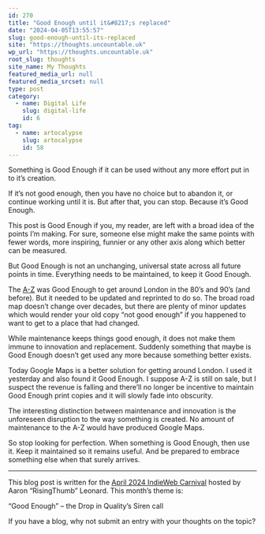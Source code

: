 ```yaml
---
id: 270
title: "Good Enough until it&#8217;s replaced"
date: "2024-04-05T13:55:57"
slug: good-enough-until-its-replaced
site: "https://thoughts.uncountable.uk"
wp_url: "https://thoughts.uncountable.uk"
root_slug: thoughts
site_name: My Thoughts
featured_media_url: null
featured_media_srcset: null
type: post
category:
  - name: Digital Life
    slug: digital-life
    id: 6
tag:
  - name: artocalypse
    slug: artocalypse
    id: 58
---
```



<p>Something is Good Enough if it can be used without any more effort put in to it&#8217;s creation.</p>



<p>If it&#8217;s not good enough, then you have no choice but to abandon it, or continue working until it is.  But after that, you can stop.  Because it&#8217;s Good Enough.  </p>



<p>This post is Good Enough if you, my reader, are left with a broad idea of the points I&#8217;m making.  For sure, someone else might make the same points with fewer words, more inspiring, funnier or any other axis along which better can be measured.</p>



<p>But Good Enough is not an unchanging, universal state across all future points in time.  Everything needs to be maintained, to keep it Good Enough.</p>



<p>The <a href="https://en.wikipedia.org/wiki/Geographers%27_A%E2%80%93Z_Street_Atlas">A-Z</a> was Good Enough to get around London in the 80&#8217;s and 90&#8217;s (and before).  But it needed to be updated and reprinted to do so.  The broad road map doesn&#8217;t change over decades, but there are plenty of minor updates which would render your old copy &#8220;not good enough&#8221; if you happened to want to get to a place that had changed.</p>



<p>While maintenance keeps things good enough, it does not make them immune to innovation and replacement. Suddenly something that maybe is Good Enough doesn&#8217;t get used any more because something better exists.</p>



<p>Today Google Maps is a better solution for getting around London.  I used it yesterday and also found it Good Enough.  I suppose A-Z is still on sale, but I suspect the revenue is falling and there&#8217;ll no longer be incentive to maintain Good Enough print copies and it will slowly fade into obscurity.</p>



<p>The interesting distinction between maintenance and innovation is the unforeseen disruption to the way something is created.  No amount of maintenance to the A-Z would have produced Google Maps.</p>



<p>So stop looking for perfection.  When something is Good Enough, then use it.  Keep it maintained so it remains useful.  And be prepared to embrace something else when that surely arrives.</p>



<hr class="wp-block-separator has-alpha-channel-opacity"/>



<p>This blog post is written for the <a href="https://risingthumb.xyz/Writing/Blog/IndieWeb_Carnival_of_April">April 2024 IndieWeb Carnival</a> hosted by Aaron &#8220;RisingThumb&#8221; Leonard.  This month&#8217;s theme is:</p>



<p class="has-text-align-center">&#8220;Good Enough&#8221; &#8211; the Drop in Quality&#8217;s Siren call</p>



<p>If you have a blog, why not submit an entry with your thoughts on the topic? </p>
